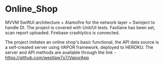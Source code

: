 # Online_Shop
MVVM SwiftUI architecture + Alamofire for the network layer + Swinject to handle DI.
The project is covered with Unit/UI tests.
Fastlane has been set, scan report uploaded.
Firebase crashlytics is connected.

The project imitates an online shop's basic functional, the API data source is a self-created server using VAPOR framework, deployed to HEROKU.
The server and API methods are available through the link - https://github.com/westlaw7x7/VaporApp


